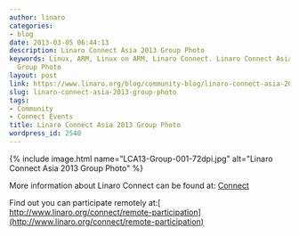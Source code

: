 ```yaml
---
author: linaro
categories:
- blog
date: 2013-03-05 06:44:13
description: Linaro Connect Asia 2013 Group Photo
keywords: Linux, ARM, Linux on ARM, Linaro Connect. Linaro Connect Asia 2013, LCA13,
  Group Photo
layout: post
link: https://www.linaro.org/blog/community-blog/linaro-connect-asia-2013-group-photo/
slug: linaro-connect-asia-2013-group-photo
tags:
- Community
- Connect Events
title: Linaro Connect Asia 2013 Group Photo
wordpress_id: 2540
---
```


{% include image.html name="LCA13-Group-001-72dpi.jpg" alt="Linaro Connect Asia 2013 Group Photo" %}

More information about Linaro Connect can be found at: [Connect](http://connect.linaro.org)

Find out you can participate remotely at:[ http://www.linaro.org/connect/remote-participation](http://www.linaro.org/connect/remote-participation)